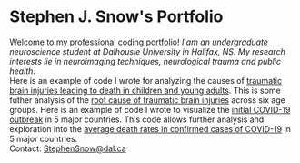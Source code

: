 # Stephen J. Snow's Portfolio
Welcome to my professional coding portfolio!
*I am an undergraduate neuroscience student at Dalhousie University in Halifax, NS. My research interests lie in neuroimaging techniques, neurological trauma and public health.*   
Here is an example of code I wrote for analyzing the causes of [traumatic brain injuries leading to death in children and young adults](2020-10-29-230913.ipynb).
This is some futher analysis of the [root cause of traumatic brain injuries]() across six age groups.
Here is an example of code I wrote to visualize the [initial COVID-19 outbreak](Covid1.ipynb) in 5 major countries.
This code allows further analysis and exploration into the [average death rates in confirmed cases of COVID-19](Covid2.ipynb) in 5 major countries.   
Contact:
[StephenSnow@dal.ca](mailto:stephensnow@dal.ca)
